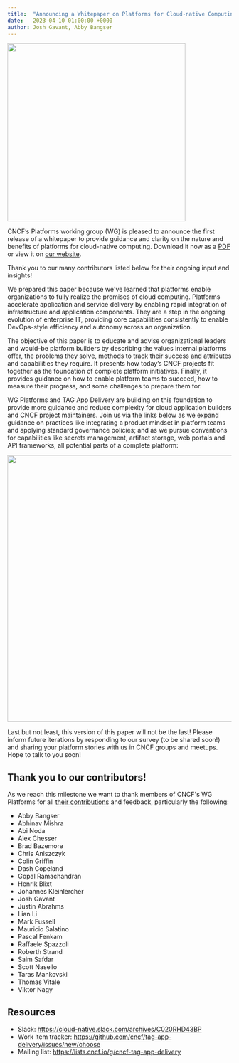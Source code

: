 ```yaml
---
title:  "Announcing a Whitepaper on Platforms for Cloud-native Computing"
date:   2023-04-10 01:00:00 +0000
author: Josh Gavant, Abby Bangser 
---
```


<img src="../assets/platforms-pyramid.png" width=400px />

CNCF’s Platforms working group (WG) is pleased to announce the first release of
a whitepaper to provide guidance and clarity on the nature and benefits of
platforms for cloud-native computing. Download it now as a
[PDF](https://github.com/cncf/tag-app-delivery/raw/main/platforms-whitepaper/v1/assets/platforms-def-v1.0.pdf)
or view it on [our website](https://tag-app-delivery.cncf.io/whitepapers/platforms).

Thank you to our many contributors listed below for their ongoing input and
insights!

We prepared this paper because we've learned that platforms enable organizations
to fully realize the promises of cloud computing. Platforms accelerate
application and service delivery by enabling rapid integration of infrastructure
and application components. They are a step in the ongoing evolution of
enterprise IT, providing core capabilities consistently to enable DevOps-style
efficiency and autonomy across an organization.

The objective of this paper is to educate and advise organizational leaders and
would-be platform builders by describing the values internal platforms offer,
the problems they solve, methods to track their success and attributes and
capabilities they require. It presents how today’s CNCF projects fit together as
the foundation of complete platform initiatives. Finally, it provides guidance
on how to enable platform teams to succeed, how to measure their progress, and
some challenges to prepare them for.

WG Platforms and TAG App Delivery are building on this foundation to provide
more guidance and reduce complexity for cloud application builders and CNCF
project maintainers. Join us via the links below as we expand guidance on
practices like integrating a product mindset in platform teams and applying
standard governance policies; and as we pursue conventions for capabilities like
secrets management, artifact storage, web portals and API frameworks, all
potential parts of a complete platform:

<img src="../assets/platform_components.png" width=600px />

Last but not least, this version of this paper will not be the last! Please
inform future iterations by responding to our survey (to be shared soon!) and
sharing your platform stories with us in CNCF groups and meetups. Hope to talk
to you soon!

## Thank you to our contributors!

As we reach this milestone we want to thank members of CNCF's WG Platforms for all
[their contributions](https://github.com/cncf/tag-app-delivery/commits/main/platforms-whitepaper)
and feedback, particularly the following:

- Abby Bangser
- Abhinav Mishra
- Abi Noda
- Alex Chesser
- Brad Bazemore
- Chris Aniszczyk
- Colin Griffin
- Dash Copeland
- Gopal Ramachandran
- Henrik Blixt
- Johannes Kleinlercher
- Josh Gavant
- Justin Abrahms
- Lian Li
- Mark Fussell
- Mauricio Salatino
- Pascal Fenkam
- Raffaele Spazzoli
- Roberth Strand
- Saim Safdar
- Scott Nasello
- Taras Mankovski
- Thomas Vitale
- Viktor Nagy

## Resources

- Slack: <https://cloud-native.slack.com/archives/C020RHD43BP>
- Work item tracker: <https://github.com/cncf/tag-app-delivery/issues/new/choose>
- Mailing list: <https://lists.cncf.io/g/cncf-tag-app-delivery>
